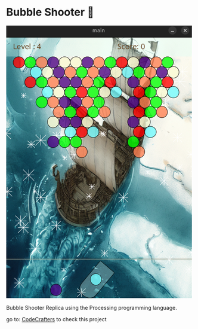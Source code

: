 # Bubble Shooter 🫧

![bubble](bubble.png)

Bubble Shooter Replica using the Processing programming language.

go to: [CodeCrafters](https://marciofelicioo.github.io/CodeCrafters/) to check this project
